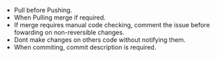 * Pull before Pushing.
* When Pulling merge if required.
* If merge requires manual code checking, comment the issue before fowarding on non-reversible changes.
* Dont make changes on others code without notifying them.
* When commiting, commit description is required.
